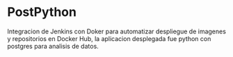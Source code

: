 # PostPython
Integracion de Jenkins con Doker para automatizar despliegue de imagenes y repositorios en Docker Hub, la aplicacion desplegada fue python con postgres para analisis de datos.
